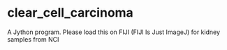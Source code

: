# clear_cell_carcinoma
A Jython program. Please load this on FIJI (FIJI Is Just ImageJ) for kidney samples from NCI
